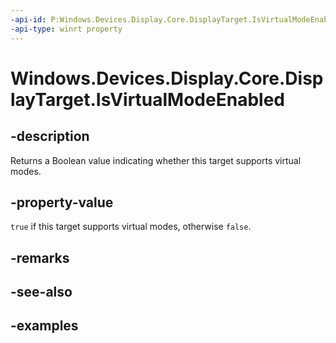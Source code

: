 ```yaml
---
-api-id: P:Windows.Devices.Display.Core.DisplayTarget.IsVirtualModeEnabled
-api-type: winrt property
---
```


<!-- Property syntax.
public bool IsVirtualModeEnabled { get; }
-->

# Windows.Devices.Display.Core.DisplayTarget.IsVirtualModeEnabled

## -description
Returns a Boolean value indicating whether this target supports virtual modes.

## -property-value
`true` if this target supports virtual modes, otherwise `false`.

## -remarks

## -see-also

## -examples
